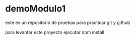 # demoModulo1
este es un repositorio de pruebas para practicar git y github

para levantar este proyecto ejecutar npm install
